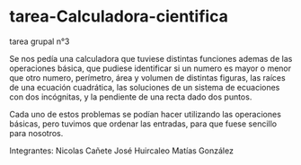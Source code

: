 # tarea-Calculadora-cientifica
tarea grupal n°3

Se nos pedía una calculadora que tuviese distintas funciones ademas de las operaciones básica, que pudiese identificar si un numero es mayor o menor que otro numero, perímetro, área y volumen de distintas figuras, las raíces de una ecuación cuadrática, las soluciones de un sistema de ecuaciones con dos incógnitas, y la pendiente de una recta dado dos puntos.

Cada uno de estos problemas se podían hacer utilizando las operaciones básicas, pero tuvimos que ordenar las entradas, para que fuese sencillo para nosotros.

Integrantes: Nicolas Cañete
             José Huircaleo
             Matías González
